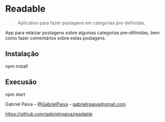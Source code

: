 # Readable
> Aplicativo para fazer postagens  em categorias pre-definidas.

App para relaizar postagens sobre algumas categorias pre-difiinidas, bem como fazer comentários sobre estas postagens.

## Instalação

npm install

## Execusão

npm start 
 

Gabriel Paiva – [@GabrielPaiva](https://twitter.com/GabrielPaiva) – gabrielrpaiva@gmail.com 

https://github.com/gabrielrpaiva/readable
